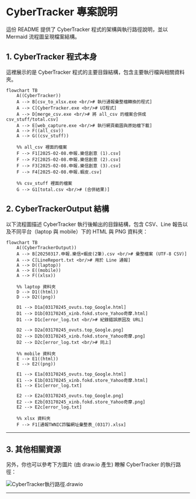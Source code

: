 # CyberTracker 專案說明

這份 README 提供了 CyberTracker 程式的架構與執行路徑說明，並以 Mermaid 流程圖呈現檔案結構。

## 1. CyberTracker 程式本身

這裡展示的是 CyberTracker 程式的主要目錄結構，包含主要執行檔與相關資料夾。

```mermaid=
flowchart TB
    A((CyberTracker))
    A --> B[csv_to_xlsx.exe <br/># 執行通報彙整檔轉換的程式]
    A --> C[CyberTracker.exe <br/># UI程式]
    A --> D[merge_csv.exe <br/># 將 all_csv 的檔案合併成 csv_stuff/total.csv]
    A --> E[web_capture.exe <br/># 執行網頁截圖與原始檔下載]
    A --> F((all_csv))
    A --> G((csv_stuff))
    
    %% all_csv 裡面的檔案
    F --> F1[2025-02-08.申報.樂信創意 (1).csv]
    F --> F2[2025-02-08.申報.樂信創意 (2).csv]
    F --> F3[2025-02-08.申報.樂信創意 (3).csv]
    F --> F4[2025-02-08.申報.蝦皮.csv]
    
    %% csv_stuff 裡面的檔案
    G --> G1[total.csv <br/># (合併結果)]
```

## 2. CyberTrackerOutput 結構

以下流程圖描述 CyberTracker 執行後輸出的目錄結構，包含 CSV、Line 報告以及不同平台（laptop 與 mobile）下的 HTML 與 PNG 資料夾：

```mermaid=
flowchart TB
    A((CyberTrackerOutput))
    A --> B[20250317.申報.樂信+蝦皮(2筆).csv <br/># 彙整檔案 (UTF-8 CSV)]
    A --> C[LineReport.txt <br/># 用於 Line 通報]
    A --> D((laptop))
    A --> E((mobile))
    A --> F((xlsx))
    
    %% laptop 資料夾
    D --> D1((html))
    D --> D2((png))
    
    D1 --> D1a[03170245_ovuts.top_Google.html]
    D1 --> D1b[03170245_xinb.fokd.store_Yahoo奇摩.html]
    D1 --> D1c[error_log.txt <br/># 紀錄錯誤原因及 URL]
    
    D2 --> D2a[03170245_ovuts.top_Google.png]
    D2 --> D2b[03170245_xinb.fokd.store_Yahoo奇摩.png]
    D2 --> D2c[error_log.txt <br/># 同上]
    
    %% mobile 資料夾
    E --> E1((html))
    E --> E2((png))
    
    E1 --> E1a[03170245_ovuts.top_Google.html]
    E1 --> E1b[03170245_xinb.fokd.store_Yahoo奇摩.html]
    E1 --> E1c[error_log.txt]
    
    E2 --> E2a[03170245_ovuts.top_Google.png]
    E2 --> E2b[03170245_xinb.fokd.store_Yahoo奇摩.png]
    E2 --> E2c[error_log.txt]
    
    %% xlsx 資料夾
    F --> F1[通報TWNIC詐騙網址彙整表_(0317).xlsx]
```

---

## 3. 其他相關資源

另外，你也可以參考下方圖片 (由 draw.io 產生) 瞭解 CyberTracker 的執行路徑：

![CyberTracker執行路徑.drawio](https://hackmd.io/_uploads/SylPfscE3Jx.png)

---
